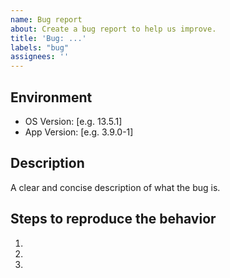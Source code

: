 ```yaml
---
name: Bug report
about: Create a bug report to help us improve.
title: 'Bug: ...'
labels: "bug"
assignees: ''
---
```

## Environment

 - OS Version: [e.g. 13.5.1]
 - App Version: [e.g. 3.9.0-1]

## Description

A clear and concise description of what the bug is.

## Steps to reproduce the behavior
1. 
2. 
3. 

